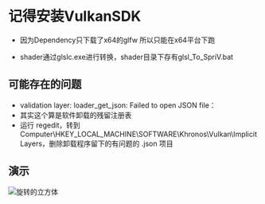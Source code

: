 # 记得安装VulkanSDK

* 因为Dependency只下载了x64的glfw 所以只能在x64平台下跑

* shader通过glslc.exe进行转换，shader目录下存有glsl_To_SpriV.bat

## 可能存在的问题
* validation layer: loader_get_json: Failed to open JSON file：  
* 其实这个算是软件卸载的残留注册表  
* 运行 regedit，转到Computer\HKEY_LOCAL_MACHINE\SOFTWARE\Khronos\Vulkan\ImplicitLayers，删除卸载程序留下的有问题的 .json 项目

## 演示
![旋转的立方体](PResource/robot.gif)